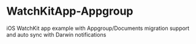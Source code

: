 # WatchKitApp-Appgroup
iOS WatchKit app example with Appgroup/Documents migration support and auto sync with Darwin notifications

